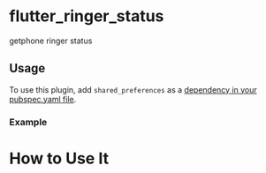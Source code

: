 # flutter_ringer_status

getphone ringer status

## Usage
To use this plugin, add `shared_preferences` as a [dependency in your pubspec.yaml file](https://flutter.io/platform-plugins/).

### Example

# How to Use It

```javascript

```